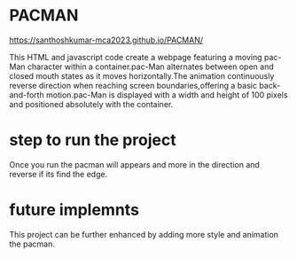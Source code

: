 # PACMAN
https://santhoshkumar-mca2023.github.io/PACMAN/

This HTML and javascript code create a webpage featuring a moving pac-Man character within a container.pac-Man alternates between open and closed mouth states as it moves horizontally.The animation continuously reverse direction when reaching screen boundaries,offering a basic back-and-forth motion.pac-Man is displayed with a width and height of 100 pixels and positioned absolutely with the container.

# step to run the project
Once you run the pacman will appears and more in the direction and reverse if its find the edge.

# future implemnts
This project can be further enhanced by adding more style and animation the pacman.


